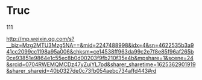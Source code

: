 # Truc
111



http://mp.weixin.qq.com/s?__biz=Mzg2MTU3Mzg5NA==&mid=2247488998&idx=4&sn=4622535b3a941cc2099cc1198a95a006&chksm=ce14538ff963da99c2e7f8e85f96af265b0ce93851e9864e1c55ec8b0d00203f9fb210f35e4b&mpshare=1&scene=24&srcid=0704RWEMQMCDz47yZuiYL7pd&sharer_sharetime=1625362901919&sharer_shareid=40b0327de0c73fb054aebc734affd443#rd
